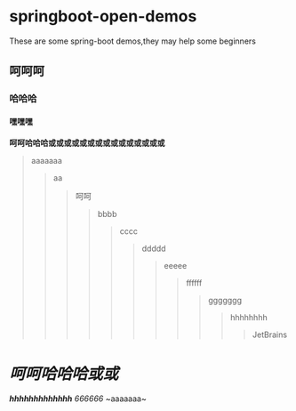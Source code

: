 # springboot-open-demos
These are some spring-boot demos,they may help some beginners
## 呵呵呵
### 哈哈哈
#### 嘿嘿嘿
**呵呵哈哈哈或或或或或或或或或或或或或或或**
> aaaaaaa
>> aa
>>> 呵呵
>>>>bbbb
>>>>>cccc
>>>>>>ddddd
>>>>>>>eeeee
>>>>>>>>ffffff
>>>>>>>>>ggggggg
>>>>>>>>>>hhhhhhhh
>>>>>>>>>>> JetBrains
# _呵呵哈哈哈或或_
__*hhhhhhhhhhhhh*__
*666666*
~aaaaaaa~


